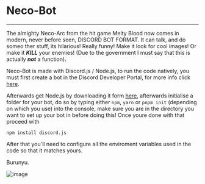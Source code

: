 # Neco-Bot
---
The almighty Neco-Arc from the hit game Melty Blood now comes in modern, never before seen, DISCORD BOT FORMAT. It can talk, and do someo ther stuff, its hilarious! Really funny! Make it look for cool images! Or make it ***KILL*** your enemies! (Due to the government I must say that this is actually ***not*** a function).

Neco-Bot is made with Discord.js / Node.js, to run the code natively, you must first create a bot in the Discord Developer Portal, for more info click [here](https://www.youtube.com/watch?v=ItWqxsddU5s).

Afterwards get Node.js by downloading it form [here](https://nodejs.org/en/), afterwards initialise a folder for your bot, do so by typing either `npm`, `yarn` or `pnpm init` (depending on which you use) into the console, make sure you are in the directory you want to set up your bot in before doing this! Once youre done with that proceed with

```
npm install discord.js
```
After that you'll need to configure all the enviroment variables used in the code so that it matches yours.

Burunyu.

![image](https://user-images.githubusercontent.com/61980076/151614451-56eb19d4-5e7a-4f9c-a05d-e7837e98ecc7.png)


